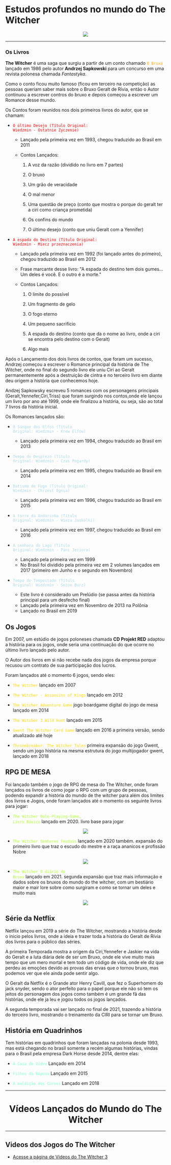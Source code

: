 # Estudos profundos no mundo do The Witcher

<center>
    <img src="images/the_witcher_3/logo-imagem-principal.jpeg">
</center>

---

### Os Livros

**The Witcher** é uma saga que surgiu a partir de um conto chamado <code style="color: orange">O Bruxo</code> lançado em 1986 pelo autor **Andrzej Sapkowski** para um concurso em uma revista polonesa chamada _Fantastyka_.

Como o conto ficou muito famoso (ficou em terceiro na competição) as pessoas queriam saber mais sobre o Bruxo Geralt de Rívia, então o Autor continuou a escrever contros do bruxo e depois começou a escrever um Romance desse mundo.

Os Contos foram reunidos nos dois primeiros livros do autor, que se chamam:

* <code style="color: red">O último Desejo (Título Original: Wiedzmin - Ostatnie Zyczenie)</code> 
    * Lançado pela primeira vez em 1993, chegou traduzido ao Brasil em 2011
    * Contos Lançados:
        
        1) A voz da razão (dividido no livro em 7 partes)
        
        2) O bruxo
        
        3) Um grão de veracidade
        
        4) O mal menor
        
        5) Uma questão de preço (conto que mostra o porque do geralt ter a ciri como criança prometida)
        
        6) Os confins do mundo
        
        7) O último desejo (conto que uniu Geralt com a Yennifer)


* <code style="color: red">A espada do Destino (Título Original: Wiedzmin - Miecz przeznaczenia)</code>
    * Lançado pela primeira vez em 1992 (foi lançado antes do primeiro), chegou traduzido ao Brasil em 2012
    * Frase marcante desse livro: "A espada do destino tem dois gumes... Um deles é você. E o outro é a morte."
    * Contos Lançados:
        
        1) O limite do possível
        
        2) Um fragmento de gelo
        
        3) O fogo eterno
        
        4) Um pequeno sacrifício
        
        5) A espada do destino (conto que da o nome ao livro, onde a ciri se encontra pelo destino com o Geralt)
        
        6) Algo mais

Após o Lançamento dos dois livros de contos, que foram um sucesso, Andrzej começou a escrever o Romance principal da história de The Witcher, onde no final do segundo livro ele uniu Ciri ao Geralt permanentemente após a destruição de cintra e no terceiro livro em diante deu origem a história que conhecemos hoje.

Andzej Sapkowsky escreveu 5 romances com os personagens principais (Geralt,Yennefer,Ciri,Triss) que foram surgindo nos contos,onde ele lançou um livro por ano até 1999, onde ele finalizou a história, ou seja, são ao total 7 livros da história inicial.

Os Romances lançados são:

* <code style="color: lightblue">O Sangue dos Elfos (Título Original: Wiedzmin - Krew Elfow)</code>
    * Lançado pela primeira vez em 1994, chegou traduzido ao Brasil em 2013

* <code style="color: lightblue">Tempo do Desprezo (Título Original: Wiedzmin - Czas Pogardy)</code>
    * Lançado pela primeira vez em 1995, chegou traduzido ao Brasil em 2014

* <code style="color: lightblue">Batismo de Fogo (Título Original: Wiedzmin - Chrzest Ognia)</code>
    * Lançado pela primeira vez em 1996, chegou traduzido ao Brasil em 2015

* <code style="color: lightblue">A torre da Andorinha (Título Original: Wiedzmin - Wieza Jaskólki)</code>
    * Lançado pela primeira vez em 1997, chegou traduzido ao Brasil em 2016

* <code style="color: lightblue">A senhora do Lago (Título Original: Wiedzmin - Pani Jeziora)</code>
    * Lançado pela primeira vez em 1999
    * No Brasil foi dividido pela primeira vez em 2 volumes lançados em 2017 (primeiro em Junho e o segundo em Novembro)

* <code style="color: lightblue">Tempo de Tempestade (Título Original: Wiedzmin - Sezon Burz)</code>
    * Este livro é considerado um Prelúdio (se passa antes da história principal para um desfecho final)
    * Lançado pela primeira vez em Novembro de 2013 na Polônia
    * Lançado no Brasil em 2019


## Os Jogos

Em 2007, um estúdio de jogos poloneses chamada **CD Projekt RED** adaptou a história para os jogos, onde seria uma continuação do que ocorre no último livro lançado pelo autor.

O Autor dos livros em si não recebe nada dos jogos da empresa porque recusou um contrato de sua participação dos lucros.

Foram lançados até o momento 6 jogos, sendo eles:

* <code style="color: gold">The Witcher</code> lançado em 2007

* <code style="color: gold">The Witcher - Assassins of Kings</code> lançado em 2012

* <code style="color: gold">The Witcher Adventure Game</code> jogo boardgame digital do jogo de mesa lançado em 2014

* <code style="color: gold">The Witcher 3 Wild Hunt</code> lançado em 2015

* <code style="color: gold">Gwent The Witcher Card Game</code> lançado em 2016 a primeira versão, sendo atualizado até hoje

* <code style="color: gold">Thronebreaker: The Witcher Tales</code> primeira expansão do jogo Gwent, sendo um jogo história na mesma estrutura do jogo multijogador gwent, lançado em 2018

## RPG DE MESA

Foi lançado também o jogo de RPG de mesa do The Witcher, onde foram lançados os livros de como jogar o RPG com um grupo de pessoas, podendo expandir a história do mundo de the witcher para além dos limites dos livros e Jogos, onde foram lançados até o momento os seguinte livros para jogar:

* <code style="color: greenyellow">The Witcher Role-Playing-Game, Livro Básico</code> lançado em 2020. livro base para jogar

<center>
    <img src="images/the_witcher_rpg/livro-base.jpg">
</center>

* <code style="color: greenyellow">The Witcher Senhores Feudais</code> lançado em 2020 também. expansão do primeiro livro que traz o escudo do mestre e a raça ananicos e profissão Nobre

<center>
    <img src="images/the_witcher_rpg/expansao-1.webp">
</center>

* <code style="color: greenyellow">The Witcher O diário do Bruxo</code> lançado em 2021. segunda expansão que traz mais informação e dados sobre os bruxos do mundo do the witcher, com um bestiário maior e mair lore sobre como surgiram e como se tornar um deles e muito mais

<center>
    <img src="images/the_witcher_rpg/expansao-2.jpg">
</center>

## Série da Netflix

Netflix lançou em 2019 a série do The Witcher, mostrando a história desde o inicio pelos livros, onde a ideia e trazer toda a história do Geralt de Rívia dos livros para o público das séries.

A primeira Temporada mostra a origem da Ciri,Yennefer e Jaskier na vida do Geralt e a luta diária dele de ser um Bruxo, onde ele vive muito mais tempo que um mero mortal e tem todo um código de vida, onde ele diz que perdeu as emoções devido as provas das ervas que o tornou bruxo, mas podemos ver que ele ainda pode sentir algo.

O Geralt da Netflix é o Grande ator Henry Cavill, que fez o Superhomem do jack snyder, sendo o ator perfeito para o papel porque ele não só tem os jeitos do personagem dos jogos como também é um grande fã das histórias, onde ele ja leu e jogou todos os jogos lançados.

A segunda temporada vai ser lançado no final de 2021, trazendo a história do terceiro livro, mostrando o treinamento da CIRI para se tornar um Bruxo.

## História em Quadrinhos

Tem histórias em quadrinhos que foram lançadas na polonia desde 1993, mas está chegando no brasil somente a recém algumas histórias, vindas para o Brasil pela empresa Dark Horse desde 2014, dentre elas:

* <code style="color: aquamarine">A Casa de Vidro</code> Lançado em 2014

* <code style="color: aquamarine">Filhos da Raposa</code> Lançado em 2015

* <code style="color: aquamarine">A maldição dos Corvos</code> Lançado em 2018


 
---

<center>
    <h1>Vídeos Lançados do Mundo do The Witcher</h1>
</center>

---

<h2>Videos dos Jogos do The Witcher</h2>

* [Acesse a página de Videos do The Witcher 3](videos/trailers/trailers-the-witcher-3.md)